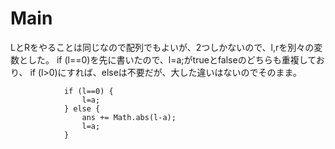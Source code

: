 # Main
LとRをやることは同じなので配列でもよいが、2つしかないので、l,rを別々の変数とした。
if (l==0)を先に書いたので、l=a;がtrueとfalseのどちらも重複しており、
if (l>0)にすれば、elseは不要だが、大した違いはないのでそのまま。

				if (l==0) {
					l=a;
				} else {
					ans += Math.abs(l-a);
					l=a;
				}
